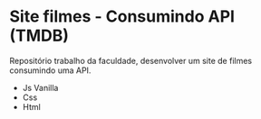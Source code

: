# Site filmes - Consumindo API (TMDB)
Repositório trabalho da faculdade, desenvolver um site de filmes consumindo uma API.
- Js Vanilla
- Css
- Html
